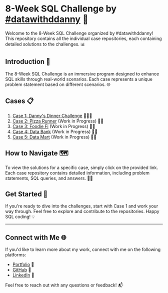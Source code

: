 # 8-Week SQL Challenge by [#datawithddanny](https://8weeksqlchallenge.com/) 🚀

Welcome to the 8-Week SQL Challenge organized by #datawithddanny! This repository contains all the individual case repositories, each containing detailed solutions to the challenges. 📊

## Introduction 📖

The 8-Week SQL Challenge is an immersive program designed to enhance SQL skills through real-world scenarios. Each case represents a unique problem statement based on different scenarios. 🌐

## Cases 📋

1. [Case 1: Danny's Dinner Challenge](https://github.com/harshali-2001/8-Week_SQL/blob/main/Case%231%20-%20Danny's%20Dinner/README.md) 🍱🍣🍜
2. [Case 2: Pizza Runner]() (Work in Progress) 🍕🍔
3. [Case 3: Foodie Fi]() (Work in Progress) 🥑🍄
4. [Case 4: Data Bank]() (Work in Progress) 🥑🍄
5. [Case 5: Data Mart]() (Work in Progress) 🥑🍄

## How to Navigate 🗺️

To view the solutions for a specific case, simply click on the provided link. Each case repository contains detailed information, including problem statements, SQL queries, and answers. 🕵️‍♂️

## Get Started 🚀

If you're ready to dive into the challenges, start with Case 1 and work your way through. Feel free to explore and contribute to the repositories. Happy SQL coding! 💡

---

## Connect with Me 🌐

If you'd like to learn more about my work, connect with me on the following platforms:
- [Portfolio](https://harshali-2001.github.io/HarshaliPortfolio/) 📌
- [GitHub](https://github.com/harshali-2001) 🐙
- [LinkedIn](https://www.linkedin.com/in/harshalihood/) 📎

Feel free to reach out with any questions or feedback! 📬
